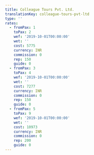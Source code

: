 ```yaml
---
title: Colleague Tours Pvt. Ltd.
translationKey: colleague-tours-pvt-ltd
type: ''
rates:
  - fromPax: 1
    toPax: 2
    wef: '2019-10-01T00:00:00'
    wet: ''
    cost: 5775
    currency: INR
    commission: 0
    rep: 150
    guide: 0
  - fromPax: 3
    toPax: 4
    wef: '2019-10-01T00:00:00'
    wet: ''
    cost: 7277
    currency: INR
    commission: 0
    rep: 150
    guide: 0
  - fromPax: 5
    toPax: 9
    wef: '2019-10-01T00:00:00'
    wet: ''
    cost: 10973
    currency: INR
    commission: 0
    rep: 200
    guide: 0
---
```










